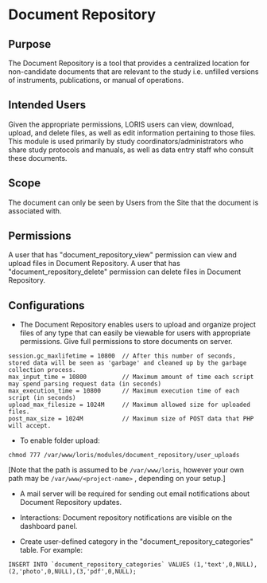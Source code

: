 # Document Repository

## Purpose

 The Document Repository is a tool that provides a centralized location for non-candidate documents that are relevant to the study i.e. unfilled versions of instruments, publications, or manual of operations.

## Intended Users

 Given the appropriate permissions, LORIS users can view, download, upload, and delete files, as well as edit information pertaining to those files.
 This module is used primarily by study coordinators/administrators who share study protocols and manuals, as well as data entry staff who consult these documents.
## Scope

 The document can only be seen by Users from the Site that the document is associated with.

## Permissions

 A user that has "document_repository_view" permission can view and upload files in Document Repository.
 A user that has "document_repository_delete" permission can delete files in Document Repository.

## Configurations


- The Document Repository enables users to upload and organize project files of any type that can easily be viewable for users with appropriate permissions. Give full permissions to store documents on server.
```
session.gc_maxlifetime = 10800  // After this number of seconds, stored data will be seen as 'garbage' and cleaned up by the garbage collection process.
max_input_time = 10800          // Maximum amount of time each script may spend parsing request data (in seconds)
max_execution_time = 10800      // Maximum execution time of each script (in seconds)
upload_max_filesize = 1024M     // Maximum allowed size for uploaded files.
post_max_size = 1024M           // Maximum size of POST data that PHP will accept.
```

- To enable folder upload:
```
chmod 777 /var/www/loris/modules/document_repository/user_uploads
```
[Note that the path is assumed to be ```/var/www/loris```, however your own path may be ```/var/www/<project-name>``` , depending on your setup.]

- A mail server will be required for sending out email notifications about Document Repository updates. 

- Interactions: Document repository notifications are visible on the dashboard panel.
  
- Create user-defined category in the "document_repository_categories" table. For example: 
```
INSERT INTO `document_repository_categories` VALUES (1,'text',0,NULL),(2,'photo',0,NULL),(3,'pdf',0,NULL);
```
